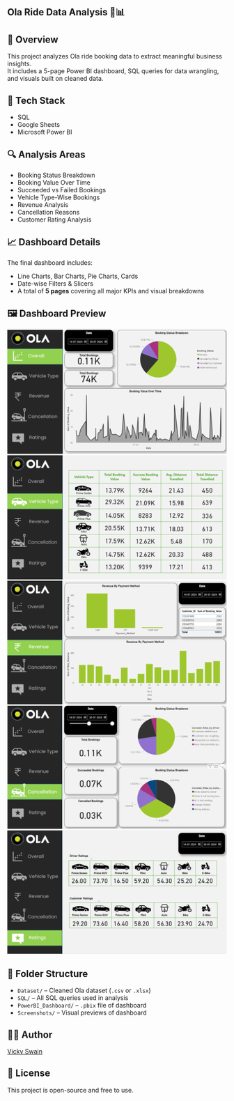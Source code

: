 ## Ola Ride Data Analysis 🚗📊

## 📌 Overview
This project analyzes Ola ride booking data to extract meaningful business insights.  
It includes a 5-page Power BI dashboard, SQL queries for data wrangling, and visuals built on cleaned data.

## 🧰 Tech Stack
- SQL
- Google Sheets
- Microsoft Power BI

## 🔍 Analysis Areas
- Booking Status Breakdown
- Booking Value Over Time
- Succeeded vs Failed Bookings
- Vehicle Type-Wise Bookings
- Revenue Analysis
- Cancellation Reasons
- Customer Rating Analysis

## 📈 Dashboard Details
The final dashboard includes:
- Line Charts, Bar Charts, Pie Charts, Cards
- Date-wise Filters & Slicers
- A total of **5 pages** covering all major KPIs and visual breakdowns

## 🖼️ Dashboard Preview

![Page 1](./Screenshots/Dashboard1.png)
![Page 1](./Screenshots/Dashboard2.png)
![Page 1](./Screenshots/Dashboard3.png)
![Page 1](./Screenshots/Dashboard4.png)
![Page 1](./Screenshots/Dashboard5.png)

## 📁 Folder Structure
- `Dataset/` – Cleaned Ola dataset (`.csv` or `.xlsx`)
- `SQL/` – All SQL queries used in analysis
- `PowerBI_Dashboard/` – `.pbix` file of dashboard
- `Screenshots/` – Visual previews of dashboard

## 🙋‍♂️ Author
[Vicky Swain](https://www.linkedin.com/in/vicky-swain-b8a93b327/)

## 📝 License
This project is open-source and free to use.
